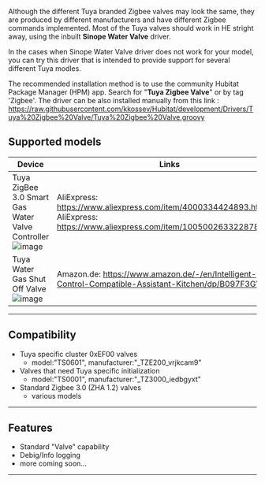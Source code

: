 Although the different Tuya branded Zigbee valves may look the same, they are produced by different manufacturers and have different Zigbee commands implemented.
Most of the Tuya valves should work in HE stright away, using the inbuilt **Sinope Water Valve** driver.

In the cases when Sinope Water Valve driver does not work for your model, you can try this driver that is intended to provide support for several different Tuya modles.

The recommended installation method is to use the community Hubitat Package Manager (HPM) app. Search for "**Tuya Zigbee Valve**" or by tag 'Zigbee'.
The driver can be also installed manually from this link : https://raw.githubusercontent.com/kkossev/Hubitat/development/Drivers/Tuya%20Zigbee%20Valve/Tuya%20Zigbee%20Valve.groovy

## Supported models

|  Device |  Links |
|---|---|
|  Tuya ZigBee 3.0 Smart Gas Water Valve Controller  ![image](https://user-images.githubusercontent.com/6189950/164885487-70778b88-cb9c-444e-a9ec-5a1ce0fa8334.png) | AliExpress: https://www.aliexpress.com/item/4000334424893.html <br> AliExpress: https://www.aliexpress.com/item/1005002633228786.html | 
| Tuya Water Gas Shut Off Valve  ![image](https://user-images.githubusercontent.com/6189950/164885860-b081306d-af46-4d37-8f79-7dba509d6e92.png) | Amazon.de: https://www.amazon.de/-/en/Intelligent-Control-Compatible-Assistant-Kitchen/dp/B097F3GWTN  |

----------------------------
## Compatibility

* Tuya specific cluster 0xEF00 valves
  * model:"TS0601", manufacturer:"_TZE200_vrjkcam9"
* Valves that need Tuya specific initialization
  * model:"TS0001", manufacturer:"_TZ3000_iedbgyxt" 
* Standard Zigbee 3.0 (ZHA 1.2) valves
  * various models 
-----------------------------------
## Features

* Standard "Valve" capability
* Debig/Info logging
* more coming soon...
------------------

